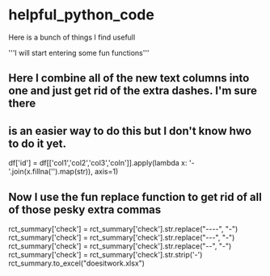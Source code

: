 # helpful_python_code
Here is a bunch of things I find usefull


'''I will start entering some fun functions'''
## Here I combine all of the new text columns into one and just get rid of the extra dashes. I'm sure there 
## is an easier way to do this but I don't know hwo to do it yet. 
df['id'] = df[['col1','col2','col3','coln']].apply(lambda x: '-'.join(x.fillna('').map(str)), axis=1)

## Now I use the fun replace function to get rid of all of those pesky extra commas
rct_summary['check'] = rct_summary['check'].str.replace("----", "-")
rct_summary['check'] = rct_summary['check'].str.replace("---", "-")
rct_summary['check'] = rct_summary['check'].str.replace("--", "-")
rct_summary['check'] = rct_summary['check'].str.strip('-')
rct_summary.to_excel("doesitwork.xlsx")


